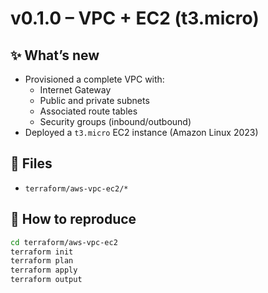 # v0.1.0 – VPC + EC2 (t3.micro)

## ✨ What’s new
- Provisioned a complete VPC with:
  - Internet Gateway
  - Public and private subnets
  - Associated route tables
  - Security groups (inbound/outbound)
- Deployed a `t3.micro` EC2 instance (Amazon Linux 2023)

## 📁 Files
- `terraform/aws-vpc-ec2/*`

## 🔧 How to reproduce
```bash
cd terraform/aws-vpc-ec2
terraform init
terraform plan
terraform apply
terraform output

